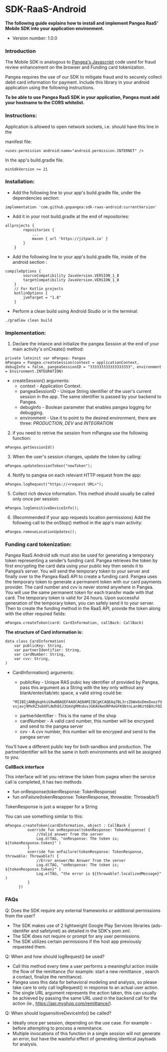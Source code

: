 # SDK-RaaS-Android

**The following guide explains how to install and implement Pangea RaaS' Mobile SDK into your application environment.** 
- Version number: 1.0.0

### Introduction


The Mobile SDK is analogous to [Pangea's Javascript](https://connect-raas-api.pangeamoneytransfer.com/?java#pangea-js-library) code used for fraud review enhancement on the browser and Funding card tokenization.

Pangea requires the use of our SDK to mitigate fraud and to securely collect debit card information for payment. 
Include this library in your android application using the following instructions.


**To be able to use Pangea RaaS SDK in your application, Pangea must add your hostname to the CORS whitelist.**


### Instructions:

Application is allowed to open network sockets, i.e. should have this line in the

manifest file:
```
<uses-permission android:name="android.permission.INTERNET" />
```

In the app's build.gradle file.
```
minSdkVersion >= 21 
```

### Installation:
* Add the following line to your app's build.gradle file, under the dependencies
section:
```
implementation 'com.github.gopangea:sdk-raas-android:currentVersion'
```
* Add it in your root build.gradle at the end of repositories:
```
allprojects {
		repositories {
			...
			maven { url 'https://jitpack.io' }
		}
	}
```
* Add the following line to your app's build.gradle file, inside of the android section :
```
compileOptions {
        sourceCompatibility JavaVersion.VERSION_1_8
        targetCompatibility JavaVersion.VERSION_1_8
    }
    // For Kotlin projects
    kotlinOptions {
        jvmTarget = "1.8"
    }
```
* Perform a clean build using Android Studio or in the terminal: 
```
./gradlew clean build
```

### Implementation:

1. Declare the intance and initialize the pangea Session at the end of your main activity's onCreate() method:
```
private lateinit var mPangea: Pangea
mPangea = Pangea.createSession(context = applicationContext,  debugInfo = false, pangeaSessionID = "333333333333333333", environment = Environment.INTEGRATION)
```
* createSession() arguments:
  - context - Application Context.
  - pangeaSessionID - Unique String identifier of the user's current session in the app. The same identifier is passed by your backend to Pangea.
  - debugInfo - Boolean parameter that enables pangea logging for debugging.
  - environment - Use it to point to the desired environment, there are three: *PRODUCTION*, *DEV* and *INTEGRATION*
  
2. if you need to retrive the session from mPangea use the following function:
```
mPangea.getSessionId()
```

3. When the user's session changes, update the token by calling:
```
mPangea.updateSessionToken("newToken");
```
4. Notify to pangea on each relevant HTTP request from the app:
```
mPangea.logRequest("https://<request URL>");
```
5. Collect rich device information. This method should usually be called only once per session:
```
mPangea.logSensitiveDeviceInfo();
```
6. (Recommended if your app requests location permissions) Add the following call to the onStop() method in
the app's main activity:
```
mPangea.removeLocationUpdates();
```

### Funding card tokenization:

Pangea RaaS Android sdk must also be used for generating a temporary token representing a sender’s funding card. Pangea retrieves the token by first encrypting the card data using your public key then sends it to Pangea’s server. You will send the temporary token to your server and finally over to the Pangea RaaS API to create a funding card. Pangea uses the temporary token to generate a permanent token with our card payments provider. The card number and cvv is never stored anywhere in Pangea. You will use the same permanent token for each transfer made with that card. The temporary token is valid for 24 hours. Upon successful generation of the temporary token, you can safely send it to your server. Then to create the funding method in the RaaS API, provide the token along with the other required fields: 

```
mPangea.createToken(card: CardInformation, callBack: CallBack)
```
**The structure of Card information is:**

```
data class CardInformation(
    var publicKey: String,
    var partnerIdentifier: String,
    var cardNumber: String,
    var cvv: String,
)
```
* CardInformation() arguments:
  - publicKey - Unique RAS pubic key identifier of provided by Pangea, pass this argument as a String with the key only without any blank/enter/tab/etc space, a valid string could be: 
  
  ```
  "MIIBIjANBgkqhkiG9w0BAQEFAAOCAQ8AMIIBCgKCAQEAq7BL3rzZbWx6xDmxDxozfUhoJ2xJawfKoGqBgqUa+ZTWUYUtkrCMuS3l8bKZZij4MQQmFb4vvIUJ0AoY0aVK59uxom1MEA9X89Vaz0Ctv5TNdjm7NQN3oosdtKeMd7g1fAxBXoR2XdShM9Nq0IjNHgWbbgFlq4CTKdPyG7N/M5eAnSjDOO9xIADZ9DsWGk3TgZGKbr36EJGYfT8R1E/l+/2YRLVlKf/lLGkl0LSPJ+kv4icB7i48v2GTTAyRs04oFPc9xB/JdoCxCtUmaIcy
  vsjavj9MxRZ3ubOFLNdh8SJ3GmVgRMndxvJGKAVAeURP4eGFK9btnLan9Kzt6BXcFQIDAQAB"
  ```

  - partnerIdentifier -  This is the name of the shop
  - cardNumber - A valid card number, this number will be encryped and send to the pangea server
  - cvv -  A cvv number, this number will be encryped and send to the pangea server
  
You’ll have a different public key for both sandbox and production. The partnerIdentifier will be the same in both environments and will be assigned to you.

**CallBack interface**

This interface will let you retrieve the token from pagea when the service call is completed, it has two methods
  - fun onResponse(tokenResponse: TokenResponse)
  - fun onFailure(tokenResponse: TokenResponse, throwable: Throwable?)

TokenResponse is just a wrapper for a String

You can use something similar to this:
  ```
 mPangea.createToken(cardInformation, object : CallBack {
            override fun onResponse(tokenResponse: TokenResponse) {
                //Valid answer from the server
                Log.d(TAG, "onResponse: The token is; ${tokenResponse.token}" )
            }
            override fun onFailure(tokenResponse: TokenResponse, throwable: Throwable?) {
                //Error answer/No Answer from the server
                Log.d(TAG, "onResponse: The token is; ${tokenResponse.token}" )
                Log.e(TAG, "the error is ${throwable?.localizedMessage}" )
            }
        })
```

### FAQs

Q: Does the SDK require any external frameworks or additional permissions from the user?
* The SDK makes use of 2 lightweight Google Play Services libraries (ads-identifer
and safetynet) as detailed in the SDK's pom.xml.
* The SDK does not require or prompt for any user permissions.
* The SDK utilizes certain permissions if the host app previously requested them.

Q: When and how should logRequest() be used?
* Call this method every time a user performs a meaningful action inside the flow of the remittance (for
example: start a new remittance , search a contact, finalize the remittance).
* Pangea uses this data for behavioral modeling and analysis, so please take care
to only call logRequest() in response to an actual user action.
* The single URL argument represents the action taken, this can usually be
achieved by passing the same URL used in the backend call for the action (ie.,
https://api.myshop.com/remittance/).

Q: When should logsensitiveDeviceInfo() be called?
* Ideally once per session, depending on the use case. For example - before
attempting to process a remmitance.
* Multiple invocations of this function in a single session will not generate an error,
but have the wasteful effect of generating identical payloads for analysis.




